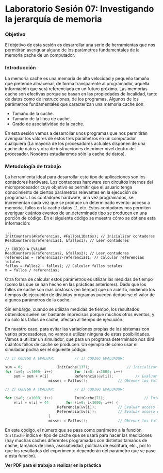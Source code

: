# Laboratorio Sesión 07: Investigando la jerarquía de memoria

### Objetivo

El objetivo de esta sesión es desarrollar una serie de herramientas que nos permitirán averiguar alguno de los parámetros fundamentales de la memoria cache de un computador.

### Introducción

La memoria cache es una memoria de alta velocidad y pequeño tamaño que pretende almacenar, de forma transparente al programador, aquella información que será referenciada en un futuro próximo. Las memorias cache son efectivas porque se basan en las propiedades de localidad, tanto de datos como de instrucciones, de los programas. Algunos de los parámetros fundamentales que caracterizan una memoria cache son:

* Tamaño de la cache.
* Tamaño de la línea de cache.
* Grado de asociatividad de la cache.

En esta sesión vamos a desarrollar unos programas que nos permitirán averiguar los valores de estos tres parámetros en un computador cualquiera (La mayoría de los procesadores actuales disponen de una cache de datos y otra de instrucciones de primer nivel dentro del procesador. Nosotros estudiaremos sólo la cache de datos).

### Metodología de trabajo

La herramienta ideal para desarrollar este tipo de aplicaciones son los contadores hardware. Los contadores hardware son circuitos internos del microprocesador cuyo objetivo es permitir que el usuario tenga conocimiento de ciertos parámetros relevantes en la ejecución de programas. Los contadores hardware, una vez programados, se incrementan cada vez que se produce un determinado evento: acceso a memoria, fallos en la cache datos L1, etc. Estos contadores nos permiten averiguar cuántos eventos de un determinado tipo se producen en una porción de código. En el siguiente código se muestra cómo se obtiene esta información:

```
...
InitCounters(#Referencias, #FallosL1Datos); // Inicializar contadores
ReadCounters(&referencias1, &fallos1); // Leer contadores

// CODIGO A EVALUAR
ReadCounters(&referencias2, &fallos2); // Leer contadores
referencias = referencias2-referencias1; // Calcular referencias totales
fallos = fallos2 - fallos1; // Calcular fallos totales
m = fallos / referencias;
```

Otra forma de calcular estos parámetros es utilizar las medidas de tiempo (como las que se han hecho en las prácticas anteriores). Dado que los fallos de cache son más costosos (en tiempo) que un acierto, midiendo los tiempos de ejecución de distintos programas pueden deducirse el valor de algunos parámetros de la cache.

Sin embargo, cuando se utilizan medidas de tiempo, los resultados obtenidos suelen ser bastante imprecisos porque muchos otros eventos, y no sólo los fallos de cache, afectan al tiempo de ejecución.

En nuestro caso, para evitar las variaciones propias de los sistemas con varios procesadores, no vamos a utilizar ninguna de estas posibilidades. Vamos a utilizar un simulador, que para un programa determinado nos dirá cuántos fallos de cache se producen. Un ejemplo de cómo usar el simulador podría ser el siguiente código:

``` c
// 1) CODIGO A EVALUAR: 		// 1) CODIGO EVALUADOR:

sum = 0; 				InitCache(137); 				// Inicializar Cache #137
for (i=0; i<1000; i++) 			for (i=0; i<1000; i++)
	sum = sum + v[i] 			Referencia(&v[i]); 			// Evaluar acceso v[i]
					misses = Fallos(); 				// Obtener los fallos de cache

// 2) CODIGO A EVALUAR: 		// 2) CODIGO EVALUADOR:

for (i=0; i<1000; i++) 			InitCache(71); 					// Inicializar Cache #71
	v[i] = v[i] + 44 		for (i=0; i<1000; i++) {
						Referencia(&v[i]); 			// Evaluar acceso lect v[i]
						Referencia(&v[i]); 			// Evaluar acceso escr v[i]
					}
					misses = Fallos(); 				// Obtener los fallos de cache
```

En este código, el número que se pasa como parámetro a la función ``InitCache`` indica el tipo de cache que se usará para hacer las mediciones (hay muchas caches diferentes programadas con distintos tamaños de cache, tamaños de línea, asociatividad, políticas de escritura, etc., por lo que los resultados del experimento dependerán del parámetro que se pase a esta función).

**Ver PDF para el trabajo a realizar en la práctica**
